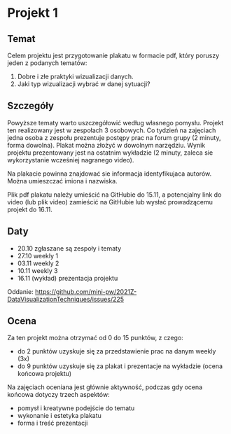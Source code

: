 # Projekt 1

## Temat

Celem projektu jest przygotowanie plakatu w formacie pdf, który poruszy jeden z podanych tematów:

1. Dobre i złe praktyki wizualizacji danych.
2. Jaki typ wizualizacji wybrać w danej sytuacji?


## Szczegóły

Powyższe tematy warto uszczegółowić według własnego pomysłu. Projekt ten realizowany jest w zespołach 3 osobowych.
Co tydzień na zajęciach jedna osoba z zespołu prezentuje postępy prac na forum grupy (2 minuty, forma dowolna). Plakat można złożyć
w dowolnym narzędziu. Wynik projektu prezentowany jest na ostatnim wykładzie (2 minuty, zaleca sie wykorzystanie wcześniej nagranego video).

Na plakacie powinna znajdować sie informacja identyfikujaca autorów. Można umieszczać imiona i nazwiska.

Plik pdf plakatu należy umieścić na GitHubie do 15.11, a potencjalny link do video (lub plik video) zamieścić na GitHubie lub wysłać prowadzącemu projekt do 16.11.

## Daty

- 20.10 zgłaszane są zespoły i tematy
- 27.10 weekly 1
- 03.11 weekly 2
- 10.11 weekly 3
- 16.11 (wykład) prezentacja projektu 

Oddanie: https://github.com/mini-pw/2021Z-DataVisualizationTechniques/issues/225

## Ocena

Za ten projekt można otrzymać od 0 do 15 punktów, z czego:
- do 2 punktów uzyskuje się za przedstawienie prac na danym weekly (3x)
- do 9 punktów uzyskuje się za plakat i prezentacje na wykładzie (ocena końcowa projektu)

Na zajęciach oceniana jest głównie aktywność, podczas gdy ocena końcowa dotyczy trzech aspektów:

- pomysł i kreatywne podejście do tematu
- wykonanie i estetyka plakatu
- forma i treść prezentacji
